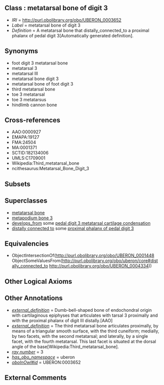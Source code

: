 
## Class : metatarsal bone of digit 3

 * *IRI* = http://purl.obolibrary.org/obo/UBERON_0003652
 * *Label* = metatarsal bone of digit 3
 * *Definition* = A metatarsal bone that distally_connected_to a proximal phalanx of pedal digit 3[Automatically generated definition].

## Synonyms

 * foot digit 3 metatarsal bone
 * metatarsal 3
 * metatarsal III
 * metatarsal bone digit 3
 * metatarsal bone of foot digit 3
 * third metatarsal bone
 * toe 3 metatarsal
 * toe 3 metatarsus
 * hindlimb cannon bone

## Cross-references

 * AAO:0000927
 * EMAPA:19127
 * FMA:24504
 * MA:0001371
 * SCTID:182134006
 * UMLS:C1709001
 * Wikipedia:Third_metatarsal_bone
 * ncithesaurus:Metatarsal_Bone_Digit_3

## Subsets


## Superclasses

 * [metatarsal bone](../../UBERON/48/UBERON_0001448.md)
 * [metapodium bone 3](../../UBERON/83/UBERON_0013583.md)
 * [develops_from](../../RO/02/RO_0002202.md) some [pedal digit 3 metatarsal cartilage condensation](../../UBERON/59/UBERON_0010559.md)
 * [distally connected to](../../core#distally/to/core#distally_connected_to.md) some [proximal phalanx of pedal digit 3](../../UBERON/34/UBERON_0004334.md)

## Equivalencies

 * ObjectIntersectionOf(<http://purl.obolibrary.org/obo/UBERON_0001448> ObjectSomeValuesFrom(<http://purl.obolibrary.org/obo/uberon/core#distally_connected_to> <http://purl.obolibrary.org/obo/UBERON_0004334>))

## Other Logical Axioms


## Other Annotations

 * *[external_definition](../../UBPROP/01/UBPROP_0000001.md)* = Dumb-bell-shaped bone of endochondral origin with cartilaginous epiphyses that articulates with tarsal 3 proximally and with the proximal phalanx of digit III distally.[AAO]
 * *[external_definition](../../UBPROP/01/UBPROP_0000001.md)* = The third metatarsal bone articulates proximally, by means of a triangular smooth surface, with the third cuneiform; medially, by two facets, with the second metatarsal; and laterally, by a single facet, with the fourth metatarsal. This last facet is situated at the dorsal angle of the base[Wikipedia:Third_metatarsal_bone].
 * *[ray number](../../UBPROP/04/UBPROP_0000104.md)* = 3
 * *[has_obo_namespace](../../ce/oboInOwl#hasOBONamespace.md)* = uberon
 * *[oboInOwl#id](../../id/oboInOwl#id.md)* = UBERON:0003652

## External Comments

